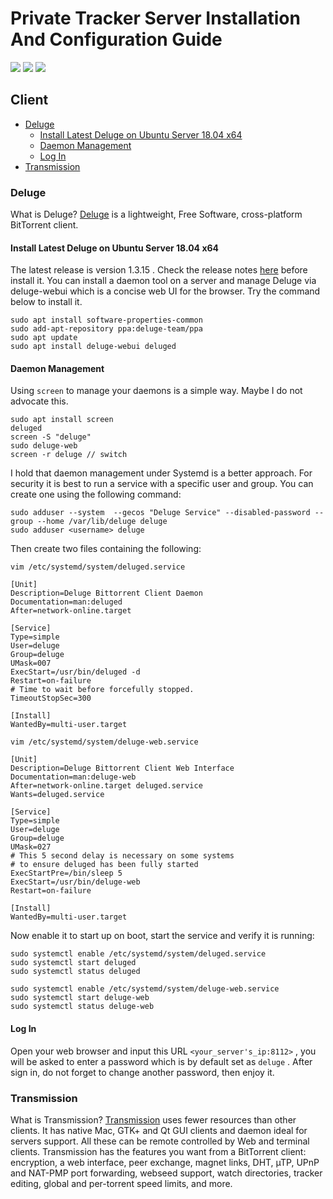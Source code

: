 # Private Tracker Server Installation And Configuration Guide
![](https://img.shields.io/badge/python-2.7-green.svg) ![](https://img.shields.io/badge/license-MIT-blue.svg) ![](https://img.shields.io/badge/docs-only-red.svg)
## Client
* [Deluge](#deluge)
  * [Install Latest Deluge on Ubuntu Server 18.04 x64](#install-latest-deluge-on-ubuntu-server-1804-x64)
  * [Daemon Management](#daemon-management)
  * [Log In](#log-in)
* [Transmission](#transmission)

### Deluge
What is Deluge? [Deluge](https://dev.deluge-torrent.org/wiki/Download) is a lightweight, Free Software, cross-platform BitTorrent client.
#### Install Latest Deluge on Ubuntu Server 18.04 x64
The latest release is version 1.3.15 . Check the release notes [here](https://dev.deluge-torrent.org/wiki/ReleaseNotes) before install it. You can install a daemon tool on a server and manage Deluge via deluge-webui which is a concise web UI for the browser. Try the command below to install it.
```
sudo apt install software-properties-common
sudo add-apt-repository ppa:deluge-team/ppa
sudo apt update
sudo apt install deluge-webui deluged
```
#### Daemon Management
Using `screen` to manage your daemons is a simple way. Maybe I do not advocate this.
```
sudo apt install screen
deluged
screen -S "deluge"
sudo deluge-web
screen -r deluge // switch
```
I hold that daemon management under Systemd is a better approach. For security it is best to run a service with a specific user and group. You can create one using the following command:
```
sudo adduser --system  --gecos "Deluge Service" --disabled-password --group --home /var/lib/deluge deluge
sudo adduser <username> deluge
```
Then create two files containing the following:
```
vim /etc/systemd/system/deluged.service
```
```
[Unit]
Description=Deluge Bittorrent Client Daemon
Documentation=man:deluged
After=network-online.target

[Service]
Type=simple
User=deluge
Group=deluge
UMask=007
ExecStart=/usr/bin/deluged -d
Restart=on-failure
# Time to wait before forcefully stopped.
TimeoutStopSec=300

[Install]
WantedBy=multi-user.target
```
```
vim /etc/systemd/system/deluge-web.service
```
```
[Unit]
Description=Deluge Bittorrent Client Web Interface
Documentation=man:deluge-web
After=network-online.target deluged.service
Wants=deluged.service

[Service]
Type=simple
User=deluge
Group=deluge
UMask=027
# This 5 second delay is necessary on some systems
# to ensure deluged has been fully started
ExecStartPre=/bin/sleep 5
ExecStart=/usr/bin/deluge-web
Restart=on-failure

[Install]
WantedBy=multi-user.target
```
Now enable it to start up on boot, start the service and verify it is running:
```
sudo systemctl enable /etc/systemd/system/deluged.service
sudo systemctl start deluged
sudo systemctl status deluged

sudo systemctl enable /etc/systemd/system/deluge-web.service
sudo systemctl start deluge-web
sudo systemctl status deluge-web
```
#### Log In
Open your web browser and input this URL `<your_server's_ip:8112>` , you will be asked to enter a password which is by default set as `deluge` . After sign in, do not forget to change another password, then enjoy it.

### Transmission
What is Transmission? [Transmission](https://transmissionbt.com/) uses fewer resources than other clients. It has native Mac, GTK+ and Qt GUI clients and daemon ideal for servers support. All these can be remote controlled by Web and terminal clients. Transmission has the features you want from a BitTorrent client: encryption, a web interface, peer exchange, magnet links, DHT, µTP, UPnP and NAT-PMP port forwarding, webseed support, watch directories, tracker editing, global and per-torrent speed limits, and more.
